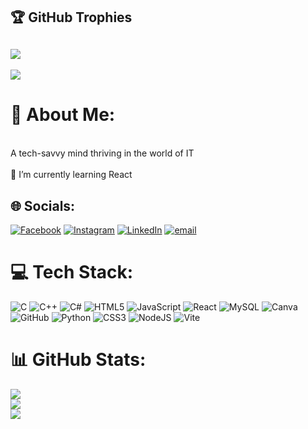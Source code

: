 ## 🏆 GitHub Trophies
![](https://github-profile-trophy.vercel.app/?username=suyogzz78&theme=aura&no-frame=false&no-bg=false&margin-w=4)
---
[![](https://visitcount.itsvg.in/api?id=suyogzz78&icon=0&color=0)](https://visitcount.itsvg.in)
# 💫 About Me:
<br>A tech-savvy mind thriving in the world of IT<br>
<br>🌱 I’m currently learning React<br>
## 🌐 Socials:
[![Facebook](https://img.shields.io/badge/Facebook-%231877F2.svg?logo=Facebook&logoColor=white)](https://facebook.com/https://www.facebook.com/suyog.gautam.594717) [![Instagram](https://img.shields.io/badge/Instagram-%23E4405F.svg?logo=Instagram&logoColor=white)](https://instagram.com/suyoggautam_) [![LinkedIn](https://img.shields.io/badge/LinkedIn-%230077B5.svg?logo=linkedin&logoColor=white)](https://linkedin.com/in/https://www.linkedin.com/in/suyog-gautam-273b40315/) [![email](https://img.shields.io/badge/Email-D14836?logo=gmail&logoColor=white)](mailto:sutman219@gmail.com) 

# 💻 Tech Stack:
![C](https://img.shields.io/badge/c-%2300599C.svg?style=for-the-badge&logo=c&logoColor=white) ![C++](https://img.shields.io/badge/c++-%2300599C.svg?style=for-the-badge&logo=c%2B%2B&logoColor=white) ![C#](https://img.shields.io/badge/c%23-%23239120.svg?style=for-the-badge&logo=csharp&logoColor=white) ![HTML5](https://img.shields.io/badge/html5-%23E34F26.svg?style=for-the-badge&logo=html5&logoColor=white) ![JavaScript](https://img.shields.io/badge/javascript-%23323330.svg?style=for-the-badge&logo=javascript&logoColor=%23F7DF1E) ![React](https://img.shields.io/badge/react-%2320232a.svg?style=for-the-badge&logo=react&logoColor=%2361DAFB) ![MySQL](https://img.shields.io/badge/mysql-4479A1.svg?style=for-the-badge&logo=mysql&logoColor=white) ![Canva](https://img.shields.io/badge/Canva-%2300C4CC.svg?style=for-the-badge&logo=Canva&logoColor=white) ![GitHub](https://img.shields.io/badge/github-%23121011.svg?style=for-the-badge&logo=github&logoColor=white) ![Python](https://img.shields.io/badge/python-3670A0?style=for-the-badge&logo=python&logoColor=ffdd54) ![CSS3](https://img.shields.io/badge/css3-%231572B6.svg?style=for-the-badge&logo=css3&logoColor=white) ![NodeJS](https://img.shields.io/badge/node.js-6DA55F?style=for-the-badge&logo=node.js&logoColor=white) ![Vite](https://img.shields.io/badge/vite-%23646CFF.svg?style=for-the-badge&logo=vite&logoColor=white)
# 📊 GitHub Stats:
![](https://github-readme-stats.vercel.app/api?username=suyogzz78&theme=gotham&hide_border=false&include_all_commits=true&count_private=true)<br/>
![](https://nirzak-streak-stats.vercel.app/?user=suyogzz78&theme=gotham&hide_border=false)<br/>
![](https://github-readme-stats.vercel.app/api/top-langs/?username=suyogzz78&theme=gotham&hide_border=false&include_all_commits=true&count_private=true&layout=compact)



<!-- Proudly created with GPRM ( https://gprm.itsvg.in ) -->
